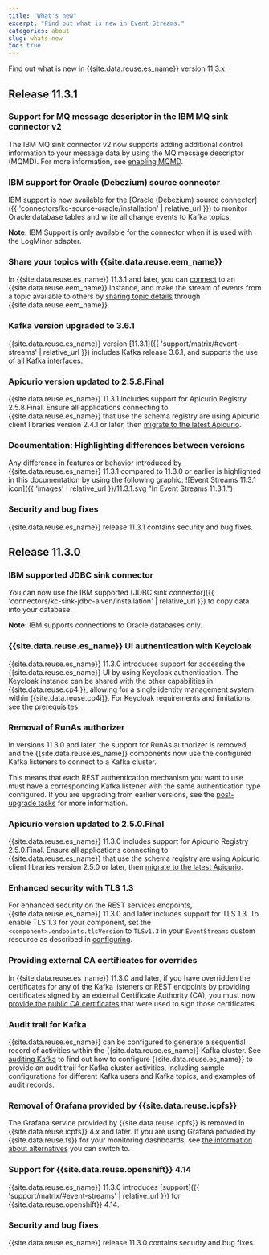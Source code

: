 ```yaml
---
title: "What's new"
excerpt: "Find out what is new in Event Streams."
categories: about
slug: whats-new
toc: true
---
```


Find out what is new in {{site.data.reuse.es_name}} version 11.3.x.

## Release 11.3.1

### Support for MQ message descriptor in the IBM MQ sink connector v2

The IBM MQ sink connector v2 now supports adding additional control information to your message data by using the MQ message descriptor (MQMD). For more information, see [enabling MQMD](../../connecting/mq/sink/#enabling-mqmd-in-ibm-mq-sink-connector-v2).

### IBM support for Oracle (Debezium) source connector

IBM support is now available for the [Oracle (Debezium) source connector]({{ 'connectors/kc-source-oracle/installation' | relative_url }}) to monitor Oracle database tables and write all change events to Kafka topics.

**Note:** IBM Support is only available for the connector when it is used with the LogMiner adapter.

### Share your topics with {{site.data.reuse.eem_name}}

In {{site.data.reuse.es_name}} 11.3.1 and later, you can [connect](../../installing/integrating-eem/) to an {{site.data.reuse.eem_name}} instance, and make the stream of events from a topic available to others by [sharing topic details](../../getting-started/sharing-topic/) through {{site.data.reuse.eem_name}}.

### Kafka version upgraded to 3.6.1

{{site.data.reuse.es_name}} version [11.3.1]({{ 'support/matrix/#event-streams' | relative_url }}) includes Kafka release 3.6.1, and supports the use of all Kafka interfaces.

### Apicurio version updated to 2.5.8.Final

{{site.data.reuse.es_name}} 11.3.1 includes support for Apicurio Registry 2.5.8.Final. Ensure all applications connecting to {{site.data.reuse.es_name}} that use the schema registry are using Apicurio client libraries version 2.4.1 or later, then [migrate to the latest Apicurio](../../installing/upgrading/#migrate-to-latest-apicurio-registry).

### Documentation: Highlighting differences between versions

Any difference in features or behavior introduced by {{site.data.reuse.es_name}} 11.3.1 compared to 11.3.0 or earlier is highlighted in this documentation by using the following graphic: ![Event Streams 11.3.1 icon]({{ 'images' | relative_url }}/11.3.1.svg "In Event Streams 11.3.1.")

### Security and bug fixes

{{site.data.reuse.es_name}} release 11.3.1 contains security and bug fixes.


## Release 11.3.0

### IBM supported JDBC sink connector

You can now use the IBM supported [JDBC sink connector]({{ 'connectors/kc-sink-jdbc-aiven/installation' | relative_url }}) to copy data into your database.

**Note:** IBM supports connections to Oracle databases only.

### {{site.data.reuse.es_name}} UI authentication with Keycloak

{{site.data.reuse.es_name}} 11.3.0 introduces support for accessing the {{site.data.reuse.es_name}} UI by using Keycloak authentication. The Keycloak instance can be shared with the other capabilities in {{site.data.reuse.cp4i}}, allowing for a single identity management system within {{site.data.reuse.cp4i}}. For Keycloak requirements and limitations, see the [prerequisites](../../installing/prerequisites/#prereqs-keycloak).

### Removal of RunAs authorizer

In versions 11.3.0 and later, the support for RunAs authorizer is removed, and the {{site.data.reuse.es_name}} components now use the configured Kafka listeners to connect to a Kafka cluster.

This means that each REST authentication mechanism you want to use must have a corresponding Kafka listener with the same authentication type configured. If you are upgrading from earlier versions, see the [post-upgrade tasks](../../installing/upgrading/#update-authentication-mechanisms) for more information.

### Apicurio version updated to 2.5.0.Final

{{site.data.reuse.es_name}} 11.3.0 includes support for Apicurio Registry 2.5.0.Final. Ensure all applications connecting to {{site.data.reuse.es_name}} that use the schema registry are using Apicurio client libraries version 2.5.0 or later, then [migrate to the latest Apicurio](../../installing/upgrading/#migrate-to-latest-apicurio-registry).

### Enhanced security with TLS 1.3

For enhanced security on the REST services endpoints, {{site.data.reuse.es_name}} 11.3.0 and later includes support for TLS 1.3. To enable TLS 1.3 for your component, set the `<component>.endpoints.tlsVersion` to `TLSv1.3` in your `EventStreams` custom resource as described in [configuring](../../installing/configuring/#rest-services-access).

### Providing external CA certificates for overrides

In {{site.data.reuse.es_name}} 11.3.0 and later, if you have overridden the certificates for any of the Kafka listeners or REST endpoints by providing certificates signed by an external Certificate Authority (CA), you must now [provide the public CA certificates](../../installing/configuring#providing-external-ca-certificates) that were used to sign those certificates.

### Audit trail for Kafka

{{site.data.reuse.es_name}} can be configured to generate a sequential record of activities within the {{site.data.reuse.es_name}} Kafka cluster. See [auditing Kafka](../../administering/auditing-kafka) to find out how to configure {{site.data.reuse.es_name}} to provide an audit trail for Kafka cluster activities, including sample configurations for different Kafka users and Kafka topics, and examples of audit records.

### Removal of Grafana provided by {{site.data.reuse.icpfs}}

The Grafana service provided by {{site.data.reuse.icpfs}} is removed in {{site.data.reuse.icpfs}} 4.x and later. If you are using Grafana provided by {{site.data.reuse.fs}} for your monitoring dashboards, see [the information about alternatives](../../administering/cluster-health/) you can switch to.

### Support for {{site.data.reuse.openshift}} 4.14

{{site.data.reuse.es_name}} 11.3.0 introduces [support]({{ 'support/matrix/#event-streams' | relative_url }}) for {{site.data.reuse.openshift}} 4.14.

### Security and bug fixes

{{site.data.reuse.es_name}} release 11.3.0 contains security and bug fixes.
